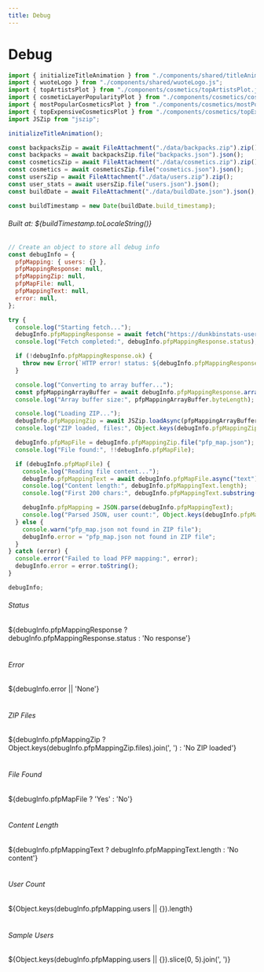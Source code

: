 ```yaml
---
title: Debug
---
```


<link href="custom.css" rel="stylesheet"></link>

<h1 id="cosmeticsTitle" class="acid-title bartender-heading-decrypted acidTitleCosmetic">Debug</h1>

```js
import { initializeTitleAnimation } from "./components/shared/titleAnimation.js";
import { wuoteLogo } from "./components/shared/wuoteLogo.js";
import { topArtistsPlot } from "./components/cosmetics/topArtistsPlot.js";
import { cosmeticLayerPopularityPlot } from "./components/cosmetics/cosmeticLayerPopularityPlot.js";
import { mostPopularCosmeticsPlot } from "./components/cosmetics/mostPopularCosmeticsPlot.js";
import { topExpensiveCosmeticsPlot } from "./components/cosmetics/topExpensiveCosmeticsPlot.js";
import JSZip from "jszip";

initializeTitleAnimation();
```

```js
const backpacksZip = await FileAttachment("./data/backpacks.zip").zip();
const backpacks = await backpacksZip.file("backpacks.json").json();
const cosmeticsZip = await FileAttachment("./data/cosmetics.zip").zip();
const cosmetics = await cosmeticsZip.file("cosmetics.json").json();
const usersZip = await FileAttachment("./data/users.zip").zip();
const user_stats = await usersZip.file("users.json").json();
const buildDate = await FileAttachment("./data/buildDate.json").json();
```

```js
const buildTimestamp = new Date(buildDate.build_timestamp);
```

<h6 id="cosmeticsTitle">Built at: ${buildTimestamp.toLocaleString()}</h6>

```js
// Create an object to store all debug info
const debugInfo = {
  pfpMapping: { users: {} },
  pfpMappingResponse: null,
  pfpMappingZip: null,
  pfpMapFile: null,
  pfpMappingText: null,
  error: null,
};

try {
  console.log("Starting fetch...");
  debugInfo.pfpMappingResponse = await fetch("https://dunkbinstats-users-images.acidflow.stream/pfp_map.zip");
  console.log("Fetch completed:", debugInfo.pfpMappingResponse.status);

  if (!debugInfo.pfpMappingResponse.ok) {
    throw new Error(`HTTP error! status: ${debugInfo.pfpMappingResponse.status}`);
  }

  console.log("Converting to array buffer...");
  const pfpMappingArrayBuffer = await debugInfo.pfpMappingResponse.arrayBuffer();
  console.log("Array buffer size:", pfpMappingArrayBuffer.byteLength);

  console.log("Loading ZIP...");
  debugInfo.pfpMappingZip = await JSZip.loadAsync(pfpMappingArrayBuffer);
  console.log("ZIP loaded, files:", Object.keys(debugInfo.pfpMappingZip.files));

  debugInfo.pfpMapFile = debugInfo.pfpMappingZip.file("pfp_map.json");
  console.log("File found:", !!debugInfo.pfpMapFile);

  if (debugInfo.pfpMapFile) {
    console.log("Reading file content...");
    debugInfo.pfpMappingText = await debugInfo.pfpMapFile.async("text");
    console.log("Content length:", debugInfo.pfpMappingText.length);
    console.log("First 200 chars:", debugInfo.pfpMappingText.substring(0, 200));

    debugInfo.pfpMapping = JSON.parse(debugInfo.pfpMappingText);
    console.log("Parsed JSON, user count:", Object.keys(debugInfo.pfpMapping.users || {}).length);
  } else {
    console.warn("pfp_map.json not found in ZIP file");
    debugInfo.error = "pfp_map.json not found in ZIP file";
  }
} catch (error) {
  console.error("Failed to load PFP mapping:", error);
  debugInfo.error = error.toString();
}

debugInfo;
```

<div><h6>Status</h6>${debugInfo.pfpMappingResponse ? debugInfo.pfpMappingResponse.status : 'No response'}</div><br />
<div><h6>Error</h6>${debugInfo.error || 'None'}</div><br />
<div><h6>ZIP Files</h6>${debugInfo.pfpMappingZip ? Object.keys(debugInfo.pfpMappingZip.files).join(', ') : 'No ZIP loaded'}</div><br />
<div><h6>File Found</h6>${debugInfo.pfpMapFile ? 'Yes' : 'No'}</div><br />
<div><h6>Content Length</h6>${debugInfo.pfpMappingText ? debugInfo.pfpMappingText.length : 'No content'}</div><br />
<div><h6>User Count</h6>${Object.keys(debugInfo.pfpMapping.users || {}).length}</div><br />
<div><h6>Sample Users</h6>${Object.keys(debugInfo.pfpMapping.users || {}).slice(0, 5).join(', ')}</div><br />
